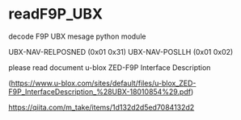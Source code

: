 # readF9P_UBX
decode F9P UBX mesage python module

UBX-NAV-RELPOSNED (0x01 0x31)
UBX-NAV-POSLLH (0x01 0x02)

please read document
u-blox ZED-F9P Interface Description

(https://www.u-blox.com/sites/default/files/u-blox_ZED-F9P_InterfaceDescription_%28UBX-18010854%29.pdf)

https://qiita.com/m_take/items/1d132d2d5ed7084132d2
